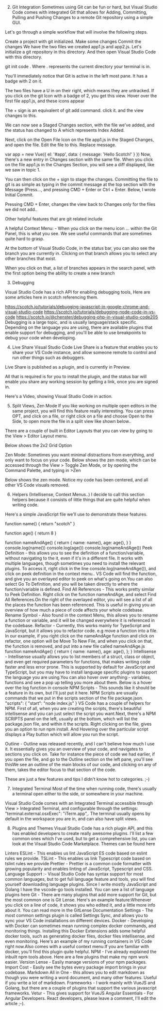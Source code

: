 2. Git Integration
Sometimes using Git can be fun or hard, but Visual Studio Code comes with integrated Git that allows for Adding, Committing, Pulling and Pushing Changes to a remote Git repository using a simple GUI.

Let's go through a simple workflow that will involve the following steps.

Create a project with git initialized.
Make some changes
Commit the changes
We have the two files we created app1.js and app2.js. Let's initialize a git repository in this directory. And then open Visual Studio Code with this directory.

git init
code .
Where . represents the current directory your terminal is in.

You'll immediately notice that Git is active in the left most pane. It has a badge with 2 on it.

The two files have a U in on their right, which means they are untracked. If you click on the git Icon with a badge of 2, you get this view. Hover over the first file app1.js, and these icons appear

The + sign is an equivalent of git add command. click it. and the view changes to this.

We can now see a Staged Changes section, with the file we've added, and the status has changed to A which represents Index Added.

Next, click on the Open File Icon on the file app1.js in the Staged Changes, and open the file. Edit the file to this. Replace message.

var app = new Vue({
  el: '#app',
  data: {
    message: 'Hello Scotch!'
  }
})
Now, there's a new entry in Changes section with the same file. When you click on the file app1.js in the Changes Section, you will see a diff displayed, like we saw in topic 1.



You can then click on the + sign to stage the changes. Committing the file to git is as simple as typing in the commit message at the top section with the Message (Press..., and pressing CMD + Enter or Ctrl + Enter. Below, I wrote Initial Commit.

Pressing CMD + Enter, changes the view back to Changes only for the files we did not add..

Other helpful features that are git related include

A helpful Context Menu: - When you click on the menu icon ... within the Git Panel, this is what you see.
We see useful commands that are sometimes quite hard to grasp.

At the bottom of Visual Studio Code, in the status bar, you can also see the branch you are currently in. Clicking on that branch allows you to select any other branches that exist.

When you click on that, a list of branches appears in the search panel, with the first option being the ability to create a new branch

3. Debugging


Visual Studio Code has a rich API for enabling debugging tools, Here are some articles here in scotch referencing them.

https://scotch.io/tutorials/debugging-javascript-in-google-chrome-and-visual-studio-code
https://scotch.io/tutorials/debugging-node-code-in-vs-code
https://scotch.io/@chenster/debugging-php-in-visual-studio-code205
Debugging is a large topic, and is usually language/stack specific. Depending on the language you are using, there are available plugins that enable support for debugging, and you'll be able to use breakpoints to debug your code when developing.

4. Live Share
Visual Studio Code Live Share is a feature that enables you to share your VS Code instance, and allow someone remote to control and run other things such as debuggers.

Live Share is published as a plugin, and is currently in Preview.

All that is required is for you to install the plugin, and the status bar will enable you share any working session by getting a link, once you are signed in.

Here's a Video, showing Visual Studio Code in action.

5. Split Views, Zen Mode
If you like working on multiple open editors in the same project, you will find this feature really interesting. You can press OPT, and click on a file, or right click on a file and choose Open to the Side, to open more the file in a split view like shown below..

There are a couple of built in Editor Layouts that you can view by going to the View > Editor Layout menu.

Below shows the 2x2 Grid Option

Zen Mode: Sometimes you want minimal distractions from everything, and only want to focus on your code. Below shows the zen mode, which can be accessed through the View > Toggle Zen Mode, or by opening the Command Palette, and typing in >Zen

Below shows the zen mode. Notice my code has been centered, and all other VS Code visuals removed.

6. Helpers (Intellisense, Context Menus..)
I decide to call this section helpers because it consists of little things that are quite helpful when writing code.

Here's a simple JavaScript file we'll use to demonstrate these features.

function name() {
  return "scotch"
}

function age() {
  return 8
}

function nameAndAge() {
  return {
    name: name(),
    age: age(),
  }
}
console.log(name())
console.log(age())
console.log(nameAndAge())
Peek Definition - this allows you to see the definition of a function/variable, without navigating to the it, even if it's in a different file. It works with multiple languages, though sometimes you need to install the relevant plugins. To access it, right click in the line console.log(nameAndAge()), and click on peek definition in the context menu.. VS Code will find the function, and give you an overlayed editor to peek on what's going on.You can also select Go To Definition, and you will be taken directly to where the function/variable is defined.
Find All References - This works pretty similar to Peek Definition. Right click on the function nameAndAge, and select Find All References.On the right of the overlayed editor, you will see a list of all the places the function has been referenced. This is useful in giving you an overview of how much a piece of code affects your whole codebase.
Rename Symbol - Also found in the context Menu, this allows you to rename a function or variable, and it will be changed everywhere it is referenced in the codebase.
Refactor - Currently, this works mainly for TypeScript and JavaScript, but it allows you to refactor code. e.g move a function into a file. In our example, if you right click on the nameAndAge function and click on refactor, one option will be Move To New File, and when you click on that, the function is removed, and put into a new file called nameAndAge.js
function nameAndAge() {
  return {
    name: name(),
    age: age(),
  };
}
Intellisense - Intellisense usually allows you to list members of a struct, class or object, and even get required parameters for functions, that makes writing code faster and less error prone. This is supported by default for JavaScript and TypeScript, but you may have to install language specific plugins to support the language you are using.You can also hover over anything:- variables, functions and see a pop up telling you more about them. Below is a hover over the log function in console
NPM Scripts - This sounds like it should be a feature in its own, but I'll just put it here. NPM Scripts are usually commands that we put in the scripts section of the file package.json.
"scripts": {
    "start": "node index.js"
  }
VS Code has a couple of helpers for NPM. First of all, when you are creating the scripts, there's beautiful intellisense and you can just select the script you want.Next, there's a NPM SCRIPTS panel on the left, usually at the bottom, which will list the package.json file, and within it the scripts. Right clicking on the file, gives you an option to run npm install. And Hovering over the particular script displays a Play button which will allow you run the script.

Outline - Outline was released recently, and I can't believe how much I use it. It essentially gives you an overview of your code, and navigates to sections you click on.
Take for instance the piece of code we had earlier, if you open the file, and go to the Outline section on the left pane, you'll see thisWe see an outline of the main blocks of our code, and clicking on any of them, takes the editor focus to that section of the code.

These are just a few features and tips I didn't know hot to categories. ;-)

7. Integrated Terminal
Most of the time when running code, there's usually a terminal open either to the side, or somewhere in your machine.

Visual Studio Code comes with an Integrated Terminal accessible through View > Integrated Terminal, and configurable through the settings: "terminal.external.osxExec": "iTerm.app",. The terminal usually opens by default in the workspace you are in, and can also have split views.

8. Plugins and Themes
Visual Studio Code has a rich plugin API, and this has enabled developers to create really awesome plugins. I'll list a few common ones which I've used, but to get a comprehensive list, you can look at the Visual Studio Code Marketplace. Themes can be found here

Linters
ESLint - This enables us lint JavaScript ES code based on eslint rules we provide.
TSLint - This enables us link Typescript code based on tslint rules we provide
Prettier - Prettier is a common code formatter with growing popularity and enables linting of JavaScript, Typescript and CSS.
Language Support :- Visual Studio Code has syntax support for most common languages, but to get full language feature and tools, you will find yourself downloading language plugins. Since I write mostly JavaScript and Golang I have the vscode-go tools installed. You can see a list of language plugins here
Git - There are many plugins that add more support for Git, but the most common one is Git Lense. Here's an example feature:Whenever you click on a line of code, it shows you who edited it, and a little more info about it. You can read more in the GitLense Documentation
Settings - The most common settings plugin is called Settings Sync, and allows you to sync your VS Code installations on different devices.
Docker - Developing with Docker can sometimes mean running complex docker commands, and monitoring things. Installing this Docker Extensions adds some helpful docker tools, such as generating docker files, docker files intellisense, and even monitoring. Here's an example of my running containers in VS Code right now.Also comes with a useful context menu.If you are familiar with docker, you'll find this plugin quite helpful.
NPM - I've already explained the inbuilt npm tools above. Here are a few plugins that make my npm work easier.
Version Lense - Easily manage versions of your npm packages.
Import Cost - Easily see the bytes every package import brings in your codebase.
Markdown All in One - this allows you to edit markdown as though you were writing a word document, and many other features. Useful if you write a lot of markdown.
Frameworks - I work mainly with VueJS and Golang, but there are a couple of plugins that support the various javascript frameworks.
Vetur - This gives support for VueJS
Angular Essentials - For Angular Developers.
React developers, please leave a comment, I'll edit the article ;-).